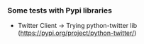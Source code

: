 ### Some tests with Pypi libraries


* Twitter Client -> Trying python-twitter lib (https://pypi.org/project/python-twitter/)

 

